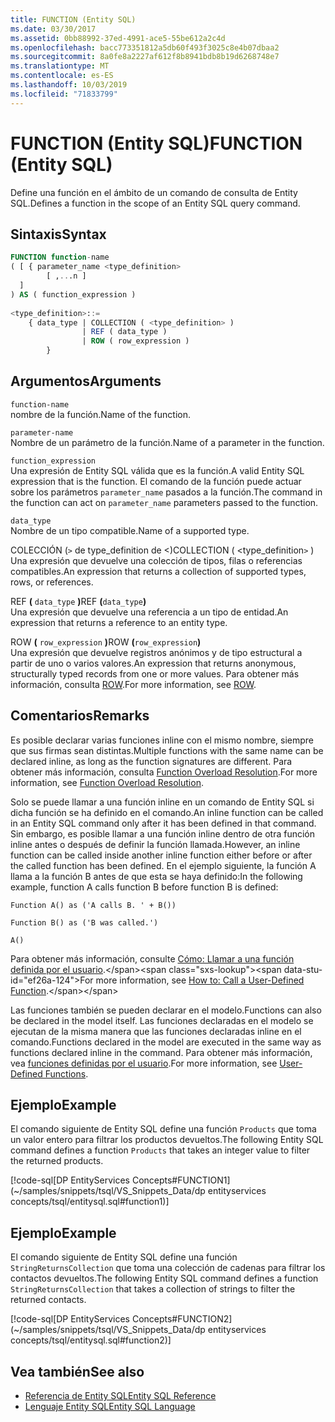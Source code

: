 ```yaml
---
title: FUNCTION (Entity SQL)
ms.date: 03/30/2017
ms.assetid: 0bb88992-37ed-4991-ace5-55be612a2c4d
ms.openlocfilehash: bacc773351812a5db60f493f3025c8e4b07dbaa2
ms.sourcegitcommit: 8a0fe8a2227af612f8b8941bdb8b19d6268748e7
ms.translationtype: MT
ms.contentlocale: es-ES
ms.lasthandoff: 10/03/2019
ms.locfileid: "71833799"
---
```

# <a name="function-entity-sql"></a><span data-ttu-id="ef26a-102">FUNCTION (Entity SQL)</span><span class="sxs-lookup"><span data-stu-id="ef26a-102">FUNCTION (Entity SQL)</span></span>
<span data-ttu-id="ef26a-103">Define una función en el ámbito de un comando de consulta de Entity SQL.</span><span class="sxs-lookup"><span data-stu-id="ef26a-103">Defines a function in the scope of an Entity SQL query command.</span></span>  
  
## <a name="syntax"></a><span data-ttu-id="ef26a-104">Sintaxis</span><span class="sxs-lookup"><span data-stu-id="ef26a-104">Syntax</span></span>  
  
```sql  
FUNCTION function-name  
( [ { parameter_name <type_definition>   
        [ ,...n ]  
  ]  
) AS ( function_expression )   
  
<type_definition>::=  
    { data_type | COLLECTION ( <type_definition> )   
                | REF ( data_type )   
                | ROW ( row_expression )   
        }   
```  
  
## <a name="arguments"></a><span data-ttu-id="ef26a-105">Argumentos</span><span class="sxs-lookup"><span data-stu-id="ef26a-105">Arguments</span></span>  
 `function-name`  
 <span data-ttu-id="ef26a-106">nombre de la función.</span><span class="sxs-lookup"><span data-stu-id="ef26a-106">Name of the function.</span></span>  
  
 `parameter-name`  
 <span data-ttu-id="ef26a-107">Nombre de un parámetro de la función.</span><span class="sxs-lookup"><span data-stu-id="ef26a-107">Name of a parameter in the function.</span></span>  
  
 `function_expression`  
 <span data-ttu-id="ef26a-108">Una expresión de Entity SQL válida que es la función.</span><span class="sxs-lookup"><span data-stu-id="ef26a-108">A valid Entity SQL expression that is the function.</span></span> <span data-ttu-id="ef26a-109">El comando de la función puede actuar sobre los parámetros `parameter_name` pasados a la función.</span><span class="sxs-lookup"><span data-stu-id="ef26a-109">The command in the function can act on `parameter_name` parameters passed to the function.</span></span>  
  
 `data_type`  
 <span data-ttu-id="ef26a-110">Nombre de un tipo compatible.</span><span class="sxs-lookup"><span data-stu-id="ef26a-110">Name of a supported type.</span></span>  
  
 <span data-ttu-id="ef26a-111">COLECCIÓN (`>` de type_definition de <)</span><span class="sxs-lookup"><span data-stu-id="ef26a-111">COLLECTION ( <type_definition`>` )</span></span>  
 <span data-ttu-id="ef26a-112">Una expresión que devuelve una colección de tipos, filas o referencias compatibles.</span><span class="sxs-lookup"><span data-stu-id="ef26a-112">An expression that returns a collection of supported types, rows, or references.</span></span>  
  
 <span data-ttu-id="ef26a-113">REF **(** `data_type` **)**</span><span class="sxs-lookup"><span data-stu-id="ef26a-113">REF **(**`data_type`**)**</span></span>  
 <span data-ttu-id="ef26a-114">Una expresión que devuelve una referencia a un tipo de entidad.</span><span class="sxs-lookup"><span data-stu-id="ef26a-114">An expression that returns a reference to an entity type.</span></span>  
  
 <span data-ttu-id="ef26a-115">ROW **(** `row_expression` **)**</span><span class="sxs-lookup"><span data-stu-id="ef26a-115">ROW **(**`row_expression`**)**</span></span>  
 <span data-ttu-id="ef26a-116">Una expresión que devuelve registros anónimos y de tipo estructural a partir de uno o varios valores.</span><span class="sxs-lookup"><span data-stu-id="ef26a-116">An expression that returns anonymous, structurally typed records from one or more values.</span></span> <span data-ttu-id="ef26a-117">Para obtener más información, consulta [ROW](row-entity-sql.md).</span><span class="sxs-lookup"><span data-stu-id="ef26a-117">For more information, see [ROW](row-entity-sql.md).</span></span>  
  
## <a name="remarks"></a><span data-ttu-id="ef26a-118">Comentarios</span><span class="sxs-lookup"><span data-stu-id="ef26a-118">Remarks</span></span>  
 <span data-ttu-id="ef26a-119">Es posible declarar varias funciones inline con el mismo nombre, siempre que sus firmas sean distintas.</span><span class="sxs-lookup"><span data-stu-id="ef26a-119">Multiple functions with the same name can be declared inline, as long as the function signatures are different.</span></span> <span data-ttu-id="ef26a-120">Para obtener más información, consulta [Function Overload Resolution](function-overload-resolution-entity-sql.md).</span><span class="sxs-lookup"><span data-stu-id="ef26a-120">For more information, see [Function Overload Resolution](function-overload-resolution-entity-sql.md).</span></span>  
  
 <span data-ttu-id="ef26a-121">Solo se puede llamar a una función inline en un comando de Entity SQL si dicha función se ha definido en el comando.</span><span class="sxs-lookup"><span data-stu-id="ef26a-121">An inline function can be called in an Entity SQL command only after it has been defined in that command.</span></span> <span data-ttu-id="ef26a-122">Sin embargo, es posible llamar a una función inline dentro de otra función inline antes o después de definir la función llamada.</span><span class="sxs-lookup"><span data-stu-id="ef26a-122">However, an inline function can be called inside another inline function either before or after the called function has been defined.</span></span> <span data-ttu-id="ef26a-123">En el ejemplo siguiente, la función A llama a la función B antes de que esta se haya definido:</span><span class="sxs-lookup"><span data-stu-id="ef26a-123">In the following example, function A calls function B before function B is defined:</span></span>  
  
 `Function A() as ('A calls B. ' + B())`  
  
 `Function B() as ('B was called.')`  
  
 `A()`  
  
 <span data-ttu-id="ef26a-124">Para obtener más información, consulte [Cómo: Llamar a una función definida por el usuario](https://docs.microsoft.com/previous-versions/dotnet/netframework-4.0/dd490951(v=vs.100)).</span><span class="sxs-lookup"><span data-stu-id="ef26a-124">For more information, see [How to: Call a User-Defined Function](https://docs.microsoft.com/previous-versions/dotnet/netframework-4.0/dd490951(v=vs.100)).</span></span>  
  
 <span data-ttu-id="ef26a-125">Las funciones también se pueden declarar en el modelo.</span><span class="sxs-lookup"><span data-stu-id="ef26a-125">Functions can also be declared in the model itself.</span></span> <span data-ttu-id="ef26a-126">Las funciones declaradas en el modelo se ejecutan de la misma manera que las funciones declaradas inline en el comando.</span><span class="sxs-lookup"><span data-stu-id="ef26a-126">Functions declared in the model are executed in the same way as functions declared inline in the command.</span></span> <span data-ttu-id="ef26a-127">Para obtener más información, vea [funciones definidas por el usuario](user-defined-functions-entity-sql.md).</span><span class="sxs-lookup"><span data-stu-id="ef26a-127">For more information, see [User-Defined Functions](user-defined-functions-entity-sql.md).</span></span>  
  
## <a name="example"></a><span data-ttu-id="ef26a-128">Ejemplo</span><span class="sxs-lookup"><span data-stu-id="ef26a-128">Example</span></span>  
 <span data-ttu-id="ef26a-129">El comando siguiente de Entity SQL define una función `Products` que toma un valor entero para filtrar los productos devueltos.</span><span class="sxs-lookup"><span data-stu-id="ef26a-129">The following Entity SQL command defines a function `Products` that takes an integer value to filter the returned products.</span></span>  
  
 [!code-sql[DP EntityServices Concepts#FUNCTION1](~/samples/snippets/tsql/VS_Snippets_Data/dp entityservices concepts/tsql/entitysql.sql#function1)]  
  
## <a name="example"></a><span data-ttu-id="ef26a-130">Ejemplo</span><span class="sxs-lookup"><span data-stu-id="ef26a-130">Example</span></span>  
 <span data-ttu-id="ef26a-131">El comando siguiente de Entity SQL define una función `StringReturnsCollection` que toma una colección de cadenas para filtrar los contactos devueltos.</span><span class="sxs-lookup"><span data-stu-id="ef26a-131">The following Entity SQL command defines a function `StringReturnsCollection` that takes a collection of strings to filter the returned contacts.</span></span>  
  
 [!code-sql[DP EntityServices Concepts#FUNCTION2](~/samples/snippets/tsql/VS_Snippets_Data/dp entityservices concepts/tsql/entitysql.sql#function2)]  
  
## <a name="see-also"></a><span data-ttu-id="ef26a-132">Vea también</span><span class="sxs-lookup"><span data-stu-id="ef26a-132">See also</span></span>

- [<span data-ttu-id="ef26a-133">Referencia de Entity SQL</span><span class="sxs-lookup"><span data-stu-id="ef26a-133">Entity SQL Reference</span></span>](entity-sql-reference.md)
- [<span data-ttu-id="ef26a-134">Lenguaje Entity SQL</span><span class="sxs-lookup"><span data-stu-id="ef26a-134">Entity SQL Language</span></span>](entity-sql-language.md)
